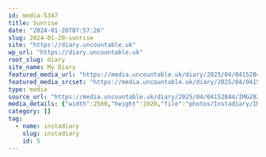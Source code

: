 ```yaml
---
id: media-5347
title: Sunrise
date: "2024-01-20T07:57:26"
slug: 2024-01-20-sunrise
site: "https://diary.uncountable.uk"
wp_url: "https://diary.uncountable.uk"
root_slug: diary
site_name: My Diary
featured_media_url: "https://media.uncountable.uk/diary/2025/04/04152844/IMG20240120075726-scaled.webp"
featured_media_srcset: "https://media.uncountable.uk/diary/2025/04/04152844/IMG20240120075726-300x225.webp 300w, https://media.uncountable.uk/diary/2025/04/04152844/IMG20240120075726-1024x768.webp 1024w, https://media.uncountable.uk/diary/2025/04/04152844/IMG20240120075726-150x150.webp 150w, https://media.uncountable.uk/diary/2025/04/04152844/IMG20240120075726-640x480.webp 640w, https://media.uncountable.uk/diary/2025/04/04152844/IMG20240120075726-scaled.webp 2560w"
type: media
source_url: "https://media.uncountable.uk/diary/2025/04/04152844/IMG20240120075726-scaled.webp"
media_details: {"width":2560,"height":1920,"file":"photos/Instadiary/IMG20240120075726-scaled.webp","filesize":300958,"sizes":{"medium":{"file":"IMG20240120075726-300x225.webp","width":300,"height":225,"filesize":14382,"mime_type":"image/webp","source_url":"https://media.uncountable.uk/diary/2025/04/04152844/IMG20240120075726-300x225.webp"},"large":{"file":"IMG20240120075726-1024x768.webp","width":1024,"height":768,"filesize":103866,"mime_type":"image/webp","source_url":"https://media.uncountable.uk/diary/2025/04/04152844/IMG20240120075726-1024x768.webp"},"thumbnail":{"file":"IMG20240120075726-150x150.webp","width":150,"height":150,"filesize":5364,"mime_type":"image/webp","source_url":"https://media.uncountable.uk/diary/2025/04/04152844/IMG20240120075726-150x150.webp"},"mobwidth":{"file":"IMG20240120075726-640x480.webp","width":640,"height":480,"filesize":51274,"mime_type":"image/webp","source_url":"https://media.uncountable.uk/diary/2025/04/04152844/IMG20240120075726-640x480.webp"},"full":{"file":"IMG20240120075726-scaled.webp","width":2560,"height":1920,"mime_type":"image/webp","source_url":"https://media.uncountable.uk/diary/2025/04/04152844/IMG20240120075726-scaled.webp"}},"image_meta":{"aperture":"0","credit":"","camera":"","caption":"","created_timestamp":"0","copyright":"","focal_length":"0","iso":"0","shutter_speed":"0","title":"","orientation":"0","keywords":[]},"original_image":"IMG20240120075726.webp"}
category: []
tag:
  - name: instadiary
    slug: instadiary
    id: 5
---
```


